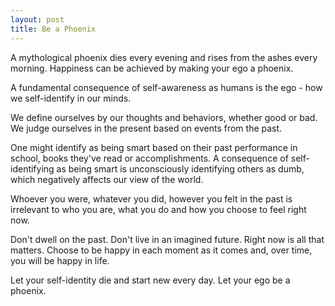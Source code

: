 ```yaml
---
layout: post
title: Be a Phoenix
---
```


A mythological phoenix dies every evening and rises from the ashes every morning.  Happiness can be achieved by making your ego a phoenix.

A fundamental consequence of self-awareness as humans is the ego - how we self-identify in our minds.

We define ourselves by our thoughts and behaviors, whether good or bad.  We judge ourselves in the present based on events from the past.

One might identify as being smart based on their past performance in school, books they've read or accomplishments.  A consequence of self-identifying as being smart is unconsciously identifying others as dumb, which negatively affects our view of the world.

Whoever you were, whatever you did, however you felt in the past is irrelevant to who you are, what you do and how you choose to feel right now.

Don't dwell on the past.  Don't live in an imagined future.  Right now is all that matters.  Choose to be happy in each moment as it comes and, over time, you will be happy in life.

Let your self-identity die and start new every day.  Let your ego be a phoenix.
